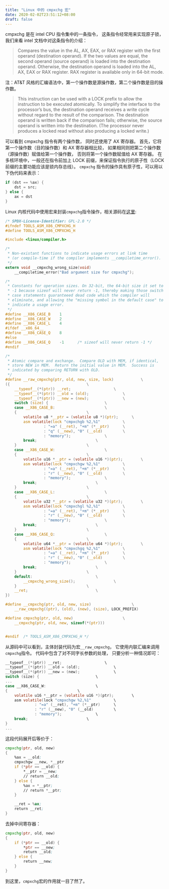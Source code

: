```yaml
---
title: "Linux 中的 cmpxchg 宏"
date: 2020-02-02T23:51:12+08:00
draft: false
---
```


cmpxchg 是在 intel CPU 指令集中的一条指令，
这条指令经常用来实现原子锁，
我们来看 intel 文档中对这条指令的介绍：

> Compares the value in the AL, AX, EAX, or RAX register with the first operand (destination operand). If the two values are equal, the second operand (source operand) is loaded into the destination operand. Otherwise, the destination operand is loaded into the AL, AX, EAX or RAX register. RAX register is available only in 64-bit mode.

注：AT&T 风格的汇编语法中，第一个操作数是源操作数，第二个操作数是目的操作数。

> This instruction can be used with a LOCK prefix to allow the instruction to be executed atomically. To simplify the interface to the processor’s bus, the destination operand receives a write cycle without regard to the result of the comparison. The destination operand is written back if the comparison fails; otherwise, the source operand is written into the destination. (The processor never produces a locked read without also producing a locked write.)

可以看到 cmpxchg 指令有两个操作数，
同时还使用了 AX 寄存器。
首先，它将第一个操作数（目的操作数）和 AX 寄存器相比较，
如果相同则把第二个操作数（源操作数）赋值给第一个操作数，
否则将第一个操作数赋值给 AX 寄存器。
在多核环境中，一般还在指令前加上 LOCK 前缀，来保证指令执行的原子性（LOCK 前缀的主要功能应该是锁内存总线）。
`cmpxchg` 指令的操作具有原子性，可以用以下伪代码来表示：

```C
if (dst == %ax) {
    dst = src;
} else {
    ax = dst
}
```

Linux 内核代码中使用宏来封装`cmpxchg`指令操作，相关源码在[这里](https://elixir.bootlin.com/linux/latest/source/tools/arch/x86/include/asm/cmpxchg.h#L86):

```C
/* SPDX-License-Identifier: GPL-2.0 */
#ifndef TOOLS_ASM_X86_CMPXCHG_H
#define TOOLS_ASM_X86_CMPXCHG_H

#include <linux/compiler.h>

/*
 * Non-existant functions to indicate usage errors at link time
 * (or compile-time if the compiler implements __compiletime_error().
 */
extern void __cmpxchg_wrong_size(void)
	__compiletime_error("Bad argument size for cmpxchg");

/*
 * Constants for operation sizes. On 32-bit, the 64-bit size it set to
 * -1 because sizeof will never return -1, thereby making those switch
 * case statements guaranteeed dead code which the compiler will
 * eliminate, and allowing the "missing symbol in the default case" to
 * indicate a usage error.
 */
#define __X86_CASE_B	1
#define __X86_CASE_W	2
#define __X86_CASE_L	4
#ifdef __x86_64__
#define __X86_CASE_Q	8
#else
#define	__X86_CASE_Q	-1		/* sizeof will never return -1 */
#endif

/*
 * Atomic compare and exchange.  Compare OLD with MEM, if identical,
 * store NEW in MEM.  Return the initial value in MEM.  Success is
 * indicated by comparing RETURN with OLD.
 */
#define __raw_cmpxchg(ptr, old, new, size, lock)			\
({									\
	__typeof__(*(ptr)) __ret;					\
	__typeof__(*(ptr)) __old = (old);				\
	__typeof__(*(ptr)) __new = (new);				\
	switch (size) {							\
	case __X86_CASE_B:						\
	{								\
		volatile u8 *__ptr = (volatile u8 *)(ptr);		\
		asm volatile(lock "cmpxchgb %2,%1"			\
			     : "=a" (__ret), "+m" (*__ptr)		\
			     : "q" (__new), "0" (__old)			\
			     : "memory");				\
		break;							\
	}								\
	case __X86_CASE_W:						\
	{								\
		volatile u16 *__ptr = (volatile u16 *)(ptr);		\
		asm volatile(lock "cmpxchgw %2,%1"			\
			     : "=a" (__ret), "+m" (*__ptr)		\
			     : "r" (__new), "0" (__old)			\
			     : "memory");				\
		break;							\
	}								\
	case __X86_CASE_L:						\
	{								\
		volatile u32 *__ptr = (volatile u32 *)(ptr);		\
		asm volatile(lock "cmpxchgl %2,%1"			\
			     : "=a" (__ret), "+m" (*__ptr)		\
			     : "r" (__new), "0" (__old)			\
			     : "memory");				\
		break;							\
	}								\
	case __X86_CASE_Q:						\
	{								\
		volatile u64 *__ptr = (volatile u64 *)(ptr);		\
		asm volatile(lock "cmpxchgq %2,%1"			\
			     : "=a" (__ret), "+m" (*__ptr)		\
			     : "r" (__new), "0" (__old)			\
			     : "memory");				\
		break;							\
	}								\
	default:							\
		__cmpxchg_wrong_size();					\
	}								\
	__ret;								\
})

#define __cmpxchg(ptr, old, new, size)					\
	__raw_cmpxchg((ptr), (old), (new), (size), LOCK_PREFIX)

#define cmpxchg(ptr, old, new)						\
	__cmpxchg(ptr, old, new, sizeof(*(ptr)))


#endif	/* TOOLS_ASM_X86_CMPXCHG_H */
```

从源码中可以看到，主体封装代码为宏```__raw_cmpxchg```，
它使用内联汇编来调用```cmpxchg```指令。
代码中包含了对不同字长参数的处理，
只要分析一种情况即可：

```C
__typeof__(*(ptr)) __ret;                   \
__typeof__(*(ptr)) __old = (old);               \
__typeof__(*(ptr)) __new = (new);               \
switch (size) {                         \
...
case __X86_CASE_W:                      \
{                               \
    volatile u16 *__ptr = (volatile u16 *)(ptr);        \
    asm volatile(lock "cmpxchgw %2,%1"          \
             : "=a" (__ret), "+m" (*__ptr)      \
             : "r" (__new), "0" (__old)         \
             : "memory");               \
    break;                          \
}
...
```

这段代码展开后等价于：
```asm
cmpxchg(ptr, old, new)
{
    %ax = __old;
    cmpxchgw __new, *__ptr
    if (*ptr == __old) {
        *__ptr = __new;
        // return __old;
    } else {
        %ax = *__ptr;
        // return *__ptr;
    }

    __ret = %ax;
    return __ret;
}
```

去掉中间寄存器：
```asm
cmpxchg(ptr, old, new)
{
    if (*ptr == __old) {
        *ptr == __new;
        return __old;
    } else {
        return __new;
    }
}
```

到这里，`cmpxchg`宏的作用就一目了然了。
